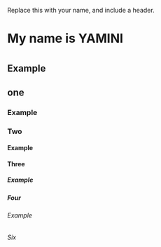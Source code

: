 Replace this with your name, and include a header.
# My name is YAMINI <h1>
## Example <h2> one
### Example <h3> Two
#### Example <h4> Three
##### Example <h5> Four
###### Example <h6> Six
